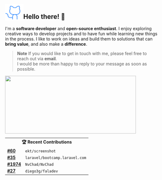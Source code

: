 <!-- icon from https://phosphoricons.com/ -->
<img width="60" height="55" align="left" src=".github/github-logo-thin.svg" />

## Hello there! 👋

I'm a **software developer** and **open-source enthusiast**. I enjoy exploring creative ways to develop projects and to have fun while learning new things in the process. I like to work on ideas and build them to solutions that can **bring value**, and also make a **difference**.

> **Note** If you would like to get in touch with me, please feel free to reach out via **email**.<br>I would be more than happy to reply to your message as soon as possible.

<picture>
  <source
    srcset="https://github-readme-stats.vercel.app/api?username=mateusabelli&count_private=true&theme=github_dark_dimmed"
    media="(prefers-color-scheme: dark)"
  />
  <source
    srcset="https://github-readme-stats.vercel.app/api?username=mateusabelli&count_private=true"
    media="(prefers-color-scheme: light), (prefers-color-scheme: no-preference)"
  />
  <img align="left" width="430" height="190" src="https://github-readme-stats.vercel.app/api?username=mateusabelli&count_private=true" />
</picture>

<table align="left" width="100%">
  <th colspan="2">🏆 Recent Contributions</th>
  <tr>
    <!-- 21/05/2023-->
    <td><b><a href="https://github.com/ekqt/screenshot/pull/60">#60</a></b></td>
    <td><code>ekt/screenshot</code></td>
  </tr>
  <tr>
    <!-- 20/03/2023-->
    <td><b><a href="https://github.com/laravel/bootcamp.laravel.com/pull/35">#35</a></b></td>
    <td><code>laravel/bootcamp.laravel.com</code></td>
  </tr>
  <tr>
    <!-- 29/04/2023-->
    <td><b><a href="https://github.com/NvChad/NvChad/pull/1974">#1974</a></b></td>
    <td><code>NvChad/NvChad</code></td>
  </tr>
  <tr>
    <!-- 28/02/2023-->
    <td><b><a href="https://github.com/diego3g/faladev/pull/27">#27</a></b></td>
    <td><code>diego3g/faladev</code></td>
  </tr>
</table>
